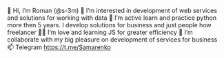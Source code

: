


👋 Hi, I’m Roman (@s-3m)
👀 I’m interested in development of web services and solutions for working with data
🐍 I’m active learn and practice python more then 5 years. I develop solutions for business and just people how freelancer
👩‍💻 I’m love and learning JS for greater efficiency
💞️ I’m collaborate with my big pleasure on development of services for business
📫 Telegram https://t.me/Samarenko
